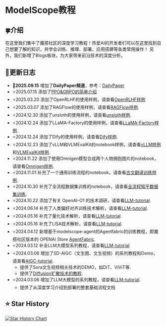 # ModelScope教程



## 🍀介绍

在这里我们集中了魔搭社区的深度学习教程！热爱AI的开发者们可以在这里找到自己想要了解的知识，并学会训练、推理、部署、应用搭建等各类常用操作！
另外，我们新增了Blogs板块，为大家带来前沿技术的深度分析。

## 🌿更新日志
- 🎉**2025.09.15** 增加了**DailyPaper频道**，参考：[DailyPaper](blog/DailyPaper/README.md)
- ⭐️2025.07.15 添加了[PPO&GRPO的简单介绍](./LLM-tutorial/S.PPO和GRPO.md)
- ⭐️2025.03.20 添加了OpenRLHF的使用样例，请查看[OpenRLHF样例](./LLM-tutorial/notebook/OpenRLHF.ipynb)
- ⭐️2025.03.07 添加了RAGFlow的使用样例，请查看[RAGFlow样例](./LLM-tutorial/notebook/RAGFlow.ipynb).
- ⭐️2024.12.30 添加了unsloth的使用样例，请查看[unsloth样例](./LLM-tutorial/notebook/unsloth.ipynb).
- ⭐️2024.12.24 添加了LLaMA-Factory的使用样例，请查看[LLaMA-Factory样例](./LLM-tutorial/notebook/llama-factory.ipynb).
- ⭐️2024.12.24 添加了Dify的使用样例，请查看[Dify样例](./LLM-tutorial/notebook/dify.ipynb).
- ⭐️2024.12.23 添加了vLLM和VLMEvalKit的notebook样例，请查看[vLLM样例](./LLM-tutorial/notebook/vllm.ipynb)和[VLMEvalKit样例](./LLM-tutorial/notebook/VLMEvalKit多模态模型评估.ipynb).
- ⭐️2024.11.22 添加了使用Omnigen模型合成两个人物拥抱图片的notebook，请查看[Omnigen样例](./AIGC-tutorial/notebook/Omnigen_demo.ipynb).
- ⭐️2024.11.01 补充了一个通用训练流程的notebook，请查看[古文翻译训练样例](./LLM-tutorial/notebook/训练.ipynb).
- ⭐️2024.10.30 补充了全流程数据集训练的notebook，请查看[全流程知乎数据集训练](./LLM-tutorial/notebook/全流程知乎数据集训练.ipynb).
- ⭐️2024.10.22 添加了有关 OpenAI-O1 的技术调研，请查看[LLM-tutorial](./LLM-tutorial/Q.从OpenAI-O1看大模型的复杂推理能力.md).
- ⭐️2024.06.14 补充了人类偏好对齐训练技术解析，请查看[LLM-tutorial](./LLM-tutorial/M.人类偏好对齐训练.md).
- ⭐️2024.05.16 补充了量化技术解析，请查看[LLM-tutorial](./LLM-tutorial/N.量化技术解析.md).
- ⭐️2024.05.16 补充了LISA技术解析，请查看[LLM-tutorial](./LLM-tutorial/L.LISA微调技术解析.md).
- ⭐️2024.04.12 新增基于modelscope-agent的Agentfabric的训练教程，即魔搭社区版本的 OPENAI Store [AgentFabric](./LLM-tutorial/O.Modelscope-Agent:AgentFabric微调最佳实践.md).
- ⭐️2024.03.12 补全LLM大模型系列教程，请查看[LLM-tutorial](./LLM-tutorial).
- ⭐️2024.03.06 增加了SD-AIGC（文生图、文生视频）的系列教程和Demo，请查看[AIGC-tutorial](./AIGC-tutorial).
  - 提供了Sora文生视频相关技术的DEMO，如DiT、ViViT等.
  - 提供了[Diffusion扩散技术的教程](./AIGC-tutorial/基于Transformers，diffusion技术解析+实战.md).
- ⭐️2024.03.06 增加了LLM大模型的系列教程，请查看[LLM-tutorial](./LLM-tutorial).
  - 提供了从深度学习介绍到部署的整套基础流程文档


## ⭐ Star History

[![Star History Chart](https://api.star-history.com/svg?repos=modelscope/modelscope-classroom&type=Date)](https://star-history.com/#modelscope/modelscope-classroom&Date)
